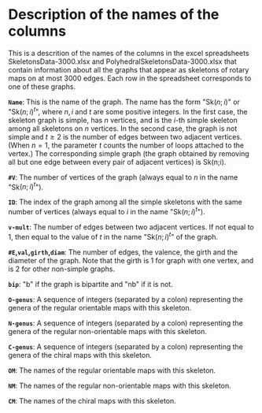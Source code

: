 # Description of the names of the columns

This is a descrition of the names of the columns in the excel spreadsheets SkeletonsData-3000.xlsx and PolyhedralSkeletonsData-3000.xlsx that contain information about all the graphs that appear as skeletons of rotary maps on at most 3000 edges. Each row in the spreadsheet corresponds to one of these graphs.

**``Name``**: This is the name of the graph. The name has the form  "Sk$(n;i)$" or "Sk$(n;i)^t$", where $n,i$ and $t$ are some positive integers. In the first case, the skeleton graph is simple, has $n$ vertices, and is the $i$-th simple skeleton among all skeletons on $n$ vertices. In the second case, the graph is not simple and $t\ge 2$ is the number of edges between two adjacent vertices. (When $n=1$, the parameter $t$ counts the number of loops attached to the vertex.) The corresponding simple graph (the graph obtained by removing all but one edge between every pair of adjacent vertices) is Sk(n;i).

**``#V``**: The number of vertices of the graph (always equal to $n$ in the name "Sk$(n;i)^t$").

**``ID``**: The index of the graph among all the simple skeletons with the same number of vertices (always equal to $i$ in the name "Sk$(n;i)^t$").

**``v-mult``**: The number of edges between two adjacent vertices. If not equal to $1$, then equal to the value of $t$ in the name "Sk$(n;i)^t$" of the graph.

**``#E``,``val``,``girth``,``diam``**: The number of edges, the valence, the girth and the diameter of the graph. Note that the girth is 1 for graph with one vertex, and is 2 for other non-simple graphs.

**``bip``**: "b" if the graph is bipartite and "nb" if it is not.

**``O-genus``**: A sequence of integers (separated by a colon) representing the genera of the regular orientable maps with this skeleton. 

**``N-genus``**: A sequence of integers (separated by a colon) representing the genera of the regular non-orientable maps with this skeleton. 

**``C-genus``**: A sequence of integers (separated by a colon) representing the genera of the chiral maps with this skeleton. 

**``OM``**: The names of the regular orientable maps with this skeleton.

**``NM``**: The names of the regular non-orientable maps with this skeleton.

**``CM``**: The names of the chiral maps with this skeleton.